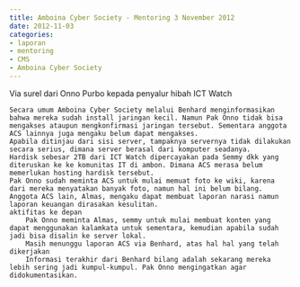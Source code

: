 ```yaml
---
title: Amboina Cyber Society - Mentoring 3 November 2012
date: 2012-11-03
categories:
- laporan
- mentoring
- CMS
- Amboina Cyber Society
---
```


Via surel dari Onno Purbo kepada penyalur hibah ICT Watch

    Secara umum Amboina Cyber Society melalui Benhard menginformasikan bahwa mereka sudah install jaringan kecil. Namun Pak Onno tidak bisa mengakses ataupun mengkonfirmasi jaringan tersebut. Sementara anggota ACS lainnya juga mengaku belum dapat mengakses.
    Apabila ditinjau dari sisi server, tampaknya servernya tidak dilakukan secara serius, dimana server berasal dari komputer seadanya.
    Hardisk sebesar 2TB dari ICT Watch dipercayakan pada Semmy dkk yang diteruskan ke ke komunitas IT di ambon. Dimana ACS merasa belum memerlukan hosting hardisk tersebut.
    Pak Onno sudah meminta ACS untuk mulai memuat foto ke wiki, karena dari mereka menyatakan banyak foto, namun hal ini belum bilang.
    Anggota ACS lain, Almas, mengaku dapat membuat laporan narasi namun laporan keuangan dirasakan kesulitan.
    aktifitas ke depan
        Pak Onno meminta Almas, semmy untuk mulai membuat konten yang dapat menggunakan kalamkata untuk sementara, kemudian apabila sudah jadi bisa disalin ke server lokal.
        Masih menunggu laporan ACS via Benhard, atas hal hal yang telah dikerjakan
        Informasi terakhir dari Benhard bilang adalah sekarang mereka lebih sering jadi kumpul-kumpul. Pak Onno mengingatkan agar didokumentasikan.
